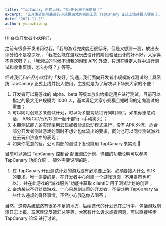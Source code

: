 ```yaml
---
title: "TapCanary 正式上线，可以用起来了兄弟萌！"
excerpt: "让开发者能可靠进行小规模游戏内测的工具 TapCanary 正式上线并投入使用了。"
date: "2021-11-15"
author: yuanzhipeng
---
```


Hi 各位开发者小伙伴们，

之前有很多开发者问过我，「我的游戏完成度还很低呀，但是又想测一测，放出去评分怕不是凉凉呀」、「我怎么能在游戏玩法设计的阶段验证设计的好不好，大家喜不喜欢呀？」、「我测试的时候不想我的游戏 APK 外流，只想在特定人群中进行测试和收集反馈，怎么办呀？」等等。

经过我们和产品小伙伴的「友好」沟通，我们面向开发者小规模游戏测试的工具系统 TapCanary 正式上线并投入使用，主要就是为了解决以下场景大家的不便：

1. 开发者可以将游戏的 alpha、beta 等版本放出给指定用户进行测试，目前可以指定的最大用户规模为 1000 人，基本满足大家小规模且短时间的定向测试的需要；
2. 可以同时创建多条测试计划，可以对多套玩法进行同时测试，如果你愿意的话， A/B/C/D/E/F/G 测一起干都行（手动狗头）；
3. 本期测试能力的实现采用云玩或者沙盒启动模式进行，没有 APK 外流，适合部分开发者测试游戏的同时不想让包体流出的要求，同时也可以同步测试游戏在云玩和沙盒中的表现；
4. 如果你愿意的话，公司内部的测试下发也能用 TapCanary 来实现 🤔

目前可以通过 TapCanary 控制台 配置测试计划，详细的功能说明可以参考 TapCanary 功能介绍 ，
额外需要说明的是，

1. 在 TapCanary 开设测试计划的游戏没有必须要上架、必须要接入什么 SDK 的要求，唯一需要的是，在开发者中心创建一个游戏页面（不用提审也可以），并在此游戏的“游戏服务”功能中获取 clientID 用于测试计划的创建；
2. 奉劝某些不好好做游戏、一心只想割韭菜的开发者，不要想用 TapCanary 做些什么违规的奇怪事情，不然小心我送你去喝茶；

当然，这套系统依然有很多不足的地方，后续迭代的计划还在进行中，包括游戏崩溃日志上报、玩家建议反馈汇总等等，大家有什么诉求或者问题，可以直接移步 TapCanary 论坛 进行讨论。
